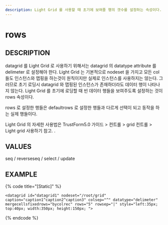```yaml
---
description: Light Grid 를 사용할 때 초기에 보여줄 행의 갯수를 설정하는 속성이다.
---
```


#   rows                 

## DESCRIPTION

datagrid 를 Light Grid 로 사용하기 위해서는 datagrid 의 datatype attribute 를 delimeter 로 설정해야 한다.
Light Grid 는 기본적으로 nodeset 을 가지고 모든 col 들도 인스턴스와 맵핑을 하는것이 원칙이지만 실제로 인스턴스를 사용하지는 않는다. 
그러므로 초기 로딩시 datagrid 와 맵핑된 인스턴스가 존재하더라도 데이터 행이 나타나지 않는다. 
Light Grid 를 초기에 로딩할 때 빈 데이터 행들을 보여주도록 설정하는 것이 rows 속성이다.

rows 로 설정한 행들은 defaultrows 로 설정한 행들과 다르게 선택이 되고 동작을 하는 실제 행들이다.

Light Grid 의 자세한 사용법은
TrustForm5.0 가이드 > 컨트롤 > grid 컨트롤 > Light grid 사용하기 참고.   .                  
   
## VALUES

seq / reverseseq / select / update

## EXAMPLE

{% code title="\[Static\]" %}
```markup
<datagrid id="datagrid1" nodeset="/root/grid" caption="caption1^caption2^caption3" colsep="^" datatype="delimeter" mergecellsfixedrows="bycolrec" rows="5" rowsep="|" style="left:35px; top:40px; width:350px; height:150px; "> 
```
{% endcode %}



